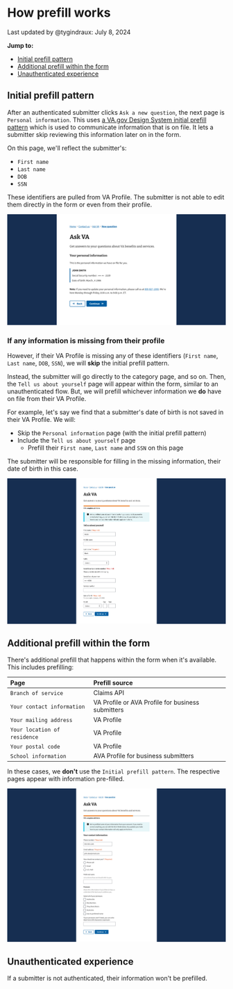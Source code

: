 # How prefill works

Last updated by @tygindraux: July 8, 2024

**Jump to:**
  - [Initial prefill pattern](#initial-prefill-pattern)
  - [Additional prefill within the form](#additional-prefill-within-the-form)
  - [Unauthenticated experience](#unauthenticated-experience)

## Initial prefill pattern

After an authenticated submitter clicks `Ask a new question`, the next page is `Personal information`. This uses [a VA.gov Design System initial prefill pattern](https://design.va.gov/patterns/help-users-to/know-how-their-information-is-updated#communicate-information-that-is-on-file) which is used to communicate information that is on file. It lets a submitter skip reviewing this information later on in the form.

On this page, we'll reflect the submitter's:

- `First name`
- `Last name`
- `DOB`
- `SSN`

These identifiers are pulled from VA Profile. The submitter is not able to edit them directly in the form or even from their profile.

![Prefill-pattern-example-1](https://github.com/department-of-veterans-affairs/va.gov-team/blob/master/products/ask-va/design/Images/07-2024-Prefill-pattern-example-1.png)

### If any information is missing from their profile

However, if their VA Profile is missing any of these identifiers (`First name`, `Last name`, `DOB`, `SSN`), we will **skip** the initial prefill pattern.

Instead, the submitter will go directly to the category page, and so on. Then, the `Tell us about yourself` page will appear within the form, similar to an unauthenticated flow. But, we will prefill whichever information we **do** have on file from their VA Profile.

For example, let's say we find that a submitter's date of birth is not saved in their VA Profile. We will:
- Skip the `Personal information` page (with the initial prefill pattern)
- Include the `Tell us about yourself` page
   - Prefill their `First name`, `Last name` and `SSN` on this page

The submitter will be responsible for filling in the missing information, their date of birth in this case.

![Prefill-pattern-example-2](https://github.com/department-of-veterans-affairs/va.gov-team/blob/master/products/ask-va/design/Images/07-2024-Prefill-pattern-example-2.png)

## Additional prefill within the form

There's additional prefill that happens within the form when it's available. This includes prefilling:

|Page|Prefill source|
|:--|:--|
|`Branch of service`|Claims API|
|`Your contact information`|VA Profile or AVA Profile for business submitters|
|`Your mailing address`|VA Profile|
|`Your location of residence`|VA Profile|
|`Your postal code`|VA Profile|
|`School information`|AVA Profile for business submitters|

In these cases, we **don't** use the `Initial prefill pattern`. The respective pages appear with information pre-filled. 

![Prefill-pattern-example-3](https://github.com/department-of-veterans-affairs/va.gov-team/blob/master/products/ask-va/design/Images/07-2024-Prefill-pattern-example-3.png)

## Unauthenticated experience

If a submitter is not authenticated, their information won't be prefilled.
